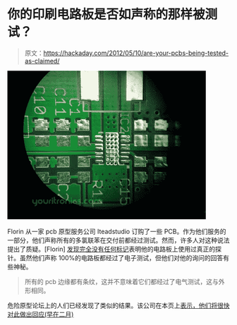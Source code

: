 # 你的印刷电路板是否如声称的那样被测试？

> 原文：<https://hackaday.com/2012/05/10/are-your-pcbs-being-tested-as-claimed/>

![](img/876f618607c239ba7464f1264c347454.png "itead-studio-pcb-wmrk-1024x768")

Florin 从一家 pcb 原型服务公司 Iteadstudio 订购了一些 PCB。作为他们服务的一部分，他们声称所有的多氯联苯在交付前都经过测试。然而，许多人对这种说法提出了质疑。[Florin] [发现完全没有任何标记](http://www.youritronics.com/iteadstudio-false-electrical-test/)表明他的电路板上使用过真正的探针。虽然他们声称 100%的电路板都经过了电子测试，但他们对他的询问的回答有些神秘。

> 所有的 pcb 边缘都有条纹，这并不意味着它们都经过了电气测试，这与外形相同。

危险原型论坛上的人们已经发现了类似的结果。该公司在本页上[表示，他们将很快对此做出回应(早在二月)](http://iteadstudio.com/other/how-itead-make-your-pcb-prototype/)
